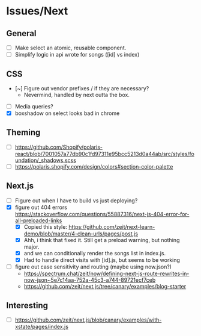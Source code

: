 # Issues/Next

## General

- [ ] Make select an atomic, reusable component.
- [ ] Simplify logic in api wrote for songs ([id] vs index)

## CSS

- [~] Figure out vendor prefixes / if they are necessary?
  - Nevermind, handled by next outta the box.
- [ ] Media queries?
- [x] boxshadow on select looks bad in chrome

## Theming

- [ ] https://github.com/Shopify/polaris-react/blob/7001057a77db90c1fd97311e95bcc5213d0a44ab/src/styles/foundation/_shadows.scss
- [ ] https://polaris.shopify.com/design/colors#section-color-palette

## Next.js

- [ ] Figure out when I have to build vs just deploying?
- [x] figure out 404 errors https://stackoverflow.com/questions/55887316/next-js-404-error-for-all-preloaded-links
  - [x] Copied this style: https://github.com/zeit/next-learn-demo/blob/master/4-clean-urls/pages/post.js
  - [x] Ahh, i think that fixed it. Still get a preload warning, but nothing major.
  - [x] and we can conditionally render the songs list in index.js.
  - [x] Had to handle direct visits with [id].js, but seems to be working
- [ ] figure out case sensitivity and routing (maybe using now.json?)
  - https://spectrum.chat/zeit/now/defining-next-js-route-rewrites-in-now-json~5e7c14aa-752a-45c3-a744-89721ecf7ceb
  - https://github.com/zeit/next.js/tree/canary/examples/blog-starter

## Interesting

- [ ] https://github.com/zeit/next.js/blob/canary/examples/with-xstate/pages/index.js
